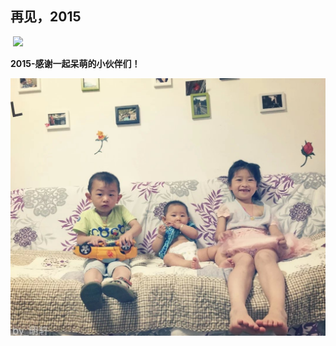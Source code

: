 

## 再见，2015
<img src="/Resource/2015/2015001.jpeg" width="0" height="0" />


<img src="http://video.weibo.com/player/1034:8b449bb51f2ed7ab8cfa19881274fbda/v.swf" />

**2015-感谢一起呆萌的小伙伴们！**

![小伙伴](/Resource/2015/20150712.jpeg)









